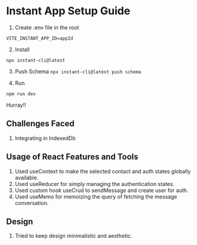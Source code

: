 # Instant App Setup Guide


1. Create .env file in the root

```VITE_INSTANT_APP_ID=appId```


2. Install

```npx instant-cli@latest```

3. Push Schema
```npx instant-cli@latest push schema```

4. Run

```npm run dev```

Hurray!!


## Challenges Faced

1. Integrating in IndexedDb

    

## Usage of React Features and Tools

1. Used useContext to make the selected contact and auth states globally available.
2. Used useReducer for simply managing the authentication states.
3. Used custom hook useCrud to sendMessage and create user for auth.
4. Used useMemo for memoizing the query of fetching the message conversation.


## Design

1. Tried to keep design minimalistic and aesthetic.


